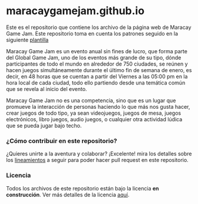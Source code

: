 # maracaygamejam.github.io
Este es el repositorio que contiene los archivo de la página web de Maracay Game Jam.
Este repositorio toma en cuenta los patrones seguido en la siguiente [plantilla](https://github.com/kevinesaa/simple-html-template)

Maracay Game Jam es un evento anual sin fines de lucro, que forma parte del Global Game Jam, uno de los eventos más grande de su tipo, dónde participantes de todo el mundo en alrededor de 750 ciudades, se reúnen y hacen juegos simultáneamente durante el último fin de semana de enero, es decir, en 48 horas que se cuentan a partir del Viernes a las 05:00 pm en la hora local de cada ciudad, todo ello partiendo desde una temática común que se revela al inicio del evento.

Maracay Game Jam no es una competencia, sino que es un lugar que promueve la interacción de personas haciendo lo que más nos gusta hacer, crear juegos de todo tipo, ya sean videojuegos, juegos de mesa, juegos electrónicos, libro juegos, audio juegos, o cualquier otra actividad lúdica que se pueda jugar bajo techo.

<a name="como-contribuir-en-este-repositorio"/>

### ¿Cómo contribuir en este repositorio?

¿Quieres unirte a la aventura y colaborar? ¡Excelente! mira los detalles sobre los [lineamientos](CONTRIBUTING.md) a seguir para poder hacer pull request en este repositorio.

<a name="licencia"/>

### Licencia
Todos los archivos de este repositorio están bajo la licencia **en construcción**. Ver más detalles de la licencia [aquí](LICENSE).
